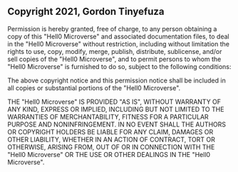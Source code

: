 ## Copyright 2021, Gordon Tinyefuza

Permission is hereby granted, free of charge, to any person obtaining a copy of this "Hell0 Microverse" and associated documentation files, to deal in the "Hell0 Microverse" without restriction, including without limitation the rights to use, copy, modify, merge, publish, distribute, sublicense, and/or sell copies of the "Hell0 Microverse", and to permit persons to whom the "Hell0 Microverse" is furnished to do so, subject to the following conditions:

The above copyright notice and this permission notice shall be included in all copies or substantial portions of the "Hell0 Microverse".

THE "Hell0 Microverse" IS PROVIDED "AS IS", WITHOUT WARRANTY OF ANY KIND, EXPRESS OR IMPLIED, INCLUDING BUT NOT LIMITED TO THE WARRANTIES OF MERCHANTABILITY, FITNESS FOR A PARTICULAR PURPOSE AND NONINFRINGEMENT. IN NO EVENT SHALL THE AUTHORS OR COPYRIGHT HOLDERS BE LIABLE FOR ANY CLAIM, DAMAGES OR OTHER LIABILITY, WHETHER IN AN ACTION OF CONTRACT, TORT OR OTHERWISE, ARISING FROM, OUT OF OR IN CONNECTION WITH THE "Hell0 Microverse" OR THE USE OR OTHER DEALINGS IN THE "Hell0 Microverse".